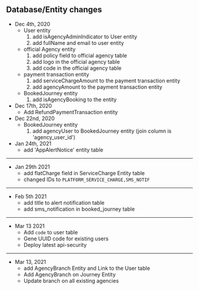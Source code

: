 ## Database/Entity changes
* Dec 4th, 2020
    * User entity
        1. add isAgencyAdminIndicator to User entity
        2. add fullName and email to user entity
    * official Agency entity    
        1. add policy field to official agency table
        2. add logo in the official agency table
        3. add code in the official agency table
    * payment transaction entity    
        1. add serviceChargeAmount to the payment transaction entity
        2. add agencyAmount to the payment transaction entity
    * BookedJourney entity
        1. add isAgencyBooking to the entity    
* Dec 17th, 2020
    * Add RefundPaymentTransaction entity
* Dec 22nd, 2020
    * BookedJourney entity
        1. add agencyUser to BookedJourney entity (join column is 'agency_user_id') 
* Jan 24th, 2021
    * add 'AppAlertNotice' entity table
___________________________________________
* Jan 29th 2021
    * add flatCharge field in ServiceCharge Entity table
    * changed IDs to `PLATFORM_SERVICE_CHARGE,SMS_NOTIF`
-------------------------------------------
* Feb 5th 2021
    * add title to alert notification table
    * add sms_notification in booked_journey table
-------------------------------------------    
* Mar 13 2021
    * Add `code` to user table
    * Gene UUID code for existing users
    * Deploy latest api-security
-----------------------------------------------    
* Mar 13, 2021
  * add AgencyBranch Entity and Link to the User table
  * Add AgencyBranch on Journey Entity  
  * Update branch on all existing agencies  
